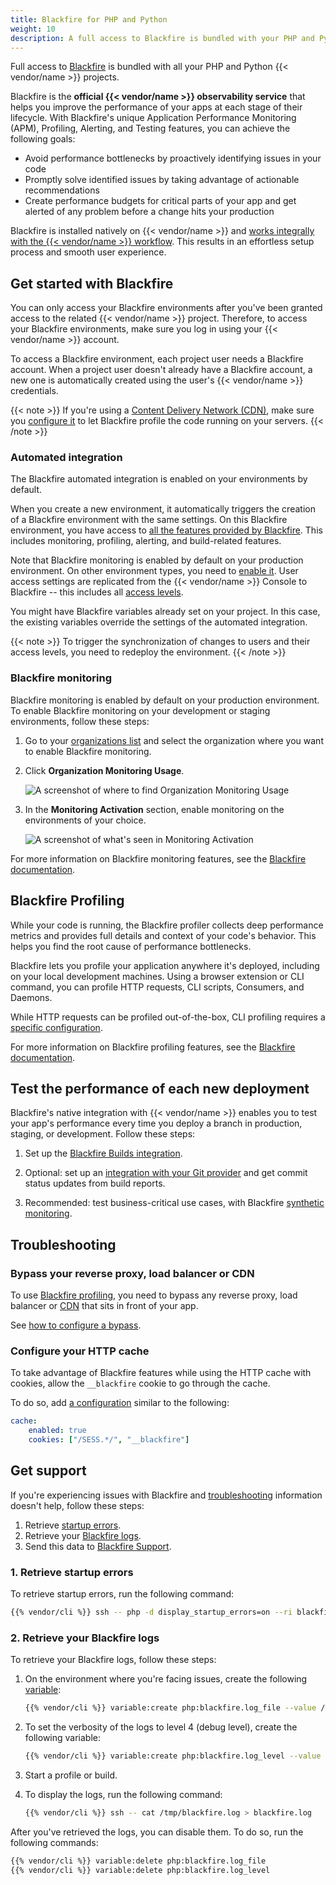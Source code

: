 ```yaml
---
title: Blackfire for PHP and Python
weight: 10
description: A full access to Blackfire is bundled with your PHP and Python {{< vendor/name >}} projects.
---
```


Full access to [Blackfire](https://www.blackfire.io/) is bundled with all your PHP and
Python {{< vendor/name >}} projects.

Blackfire is the **official {{< vendor/name >}} observability service** that helps you
improve the performance of your apps at each stage of their lifecycle.
With Blackfire's unique Application Performance Monitoring (APM), Profiling,
Alerting, and Testing features, you can achieve the following goals:

- Avoid performance bottlenecks by proactively identifying issues in your code
- Promptly solve identified issues by taking advantage of actionable recommendations
- Create performance budgets for critical parts of your app and get alerted of any
  problem before a change hits your production

Blackfire is installed natively on {{< vendor/name >}} and [works integrally with the {{< vendor/name >}} workflow](https://www.youtube.com/watch?v=Bq-LFjgD6L0).
This results in an effortless setup process and smooth user experience.

## Get started with Blackfire

You can only access your Blackfire environments after you've been granted access to the related {{< vendor/name >}} project.
Therefore, to access your Blackfire environments, make sure you log in using your {{< vendor/name >}} account.

To access a Blackfire environment, each project user needs a Blackfire account.
When a project user doesn't already have a Blackfire account,
a new one is automatically created using the user's {{< vendor/name >}} credentials.

{{< note >}}
If you're using a [Content Delivery Network (CDN)](../../domains/cdn/_index.md),
make sure you [configure it](https://blackfire.io/docs/integrations/proxies/index)
to let Blackfire profile the code running on your servers.
{{< /note >}}

### Automated integration

The Blackfire automated integration is enabled on your environments by default.

When you create a new environment,
it automatically triggers the creation of a Blackfire environment with the same settings.
On this Blackfire environment, you have access to [all the features provided by Blackfire](https://www.blackfire.io/features/).
This includes monitoring, profiling, alerting, and build-related features.

Note that Blackfire monitoring is enabled by default on your production environment.
On other environment types, you need to [enable it](#blackfire-monitoring).
User access settings are replicated from the {{< vendor/name >}} Console to Blackfire -- this includes all [access levels](https://blackfire.io/docs/up-and-running/access-management).
 
You might have Blackfire variables already set on your project.
In this case, the existing variables override the settings of the automated integration.

{{< note >}}
To trigger the synchronization of changes to users and their access levels,
you need to redeploy the environment.
{{< /note >}}

### Blackfire monitoring

Blackfire monitoring is enabled by default on your production environment.
To enable Blackfire monitoring on your development or staging environments, follow these steps:

1.  Go to your [organizations list](https://blackfire.io/my/organizations)
    and select the organization where you want to enable Blackfire monitoring.

2.  Click **Organization Monitoring Usage**.

    ![A screenshot of where to find Organization Monitoring Usage](/images/integrations/blackfire/blackfire-organization-monitoring.png "0.40")

3.  In the **Monitoring Activation** section,
    enable monitoring on the environments of your choice.

    ![A screenshot of what's seen in Monitoring Activation](/images/integrations/blackfire/blackfire-monitoring-activation.png "0.40")

For more information on Blackfire monitoring features,
see the [Blackfire documentation](https://blackfire.io/docs/monitoring-cookbooks/index).

## Blackfire Profiling

While your code is running, the Blackfire profiler collects deep performance metrics
and provides full details and context of your code's behavior.
This helps you find the root cause of performance bottlenecks.

Blackfire lets you profile your application anywhere it's deployed,
including on your local development machines.
Using a browser extension or CLI command,
you can profile HTTP requests, CLI scripts, Consumers, and Daemons.

While HTTP requests can be profiled out-of-the-box, CLI profiling requires a
[specific configuration](https://blackfire.io/docs/integrations/paas/upsun#cli-profiling).

For more information on Blackfire profiling features,
see the [Blackfire documentation](https://blackfire.io/docs/profiling-cookbooks/index).

## Test the performance of each new deployment

Blackfire's native integration with {{< vendor/name >}} enables you to test your app's performance
every time you deploy a branch in production, staging, or development.
Follow these steps:

1.  Set up the [Blackfire Builds integration](https://blackfire.io/docs/integrations/paas/upsun#builds).

2.  Optional: set up an [integration with your Git provider](https://blackfire.io/docs/integrations/git/index)
    and get commit status updates from build reports.

3.  Recommended: test business-critical use cases, with Blackfire [synthetic monitoring](https://blackfire.io/docs/builds-cookbooks/scenarios).

## Troubleshooting

### Bypass your reverse proxy, load balancer or CDN

To use [Blackfire profiling](#blackfire-profiling), you need to bypass any reverse
proxy, load balancer or [CDN](../../domains/cdn/_index.md) that sits in front of your app.

See [how to configure a bypass](https://blackfire.io/docs/reference-guide/reverse-proxies#documentation).

### Configure your HTTP cache

To take advantage of Blackfire features while using the HTTP cache with cookies,
allow the `__blackfire` cookie to go through the cache.

To do so, add [a configuration](../../define-routes/cache.md#allowing-only-specific-cookies)
similar to the following:

```yaml {configFile="routes"}
cache:
    enabled: true
    cookies: ["/SESS.*/", "__blackfire"]
```

## Get support

If you're experiencing issues with Blackfire and [troubleshooting](#troubleshooting)
information doesn't help, follow these steps:

1. Retrieve [startup errors](#1-retrieve-startup-errors).
2. Retrieve your [Blackfire logs](#2-retrieve-your-blackfire-logs).
3. Send this data to [Blackfire Support](https://support.blackfire.io).

### 1. Retrieve startup errors

To retrieve startup errors, run the following command:

```bash
{{% vendor/cli %}} ssh -- php -d display_startup_errors=on --ri blackfire
```

### 2. Retrieve your Blackfire logs

To retrieve your Blackfire logs, follow these steps:

1.  On the environment where you're facing issues, create the following [variable](../../development/variables/set-variables.md):

    ```bash
    {{% vendor/cli %}} variable:create php:blackfire.log_file --value /tmp/blackfire.log
    ```

2.  To set the verbosity of the logs to level 4 (debug level), create the following variable:

    ```bash
    {{% vendor/cli %}} variable:create php:blackfire.log_level --value 4
    ```

3.  Start a profile or build.

4.  To display the logs, run the following command:

    ```bash
    {{% vendor/cli %}} ssh -- cat /tmp/blackfire.log > blackfire.log
    ```

After you've retrieved the logs, you can disable them.
To do so, run the following commands:

```bash
{{% vendor/cli %}} variable:delete php:blackfire.log_file
{{% vendor/cli %}} variable:delete php:blackfire.log_level
```